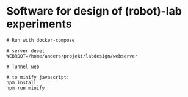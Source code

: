 # Software for design of (robot)-lab experiments

```
# Run with docker-compose

# server devel
WEBROOT=/home/anders/projekt/labdesign/webserver

# Tunnel web

# to minify javascript:
npm install
npm run minify
```

